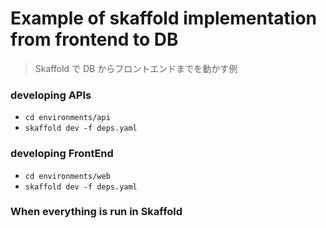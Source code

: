# Example of skaffold implementation from frontend to DB

> Skaffold で DB からフロントエンドまでを動かす例

### developing APIs

- `cd environments/api`
- `skaffold dev -f deps.yaml`

### developing FrontEnd

- `cd environments/web`
- `skaffold dev -f deps.yaml`

### When everything is run in Skaffold
